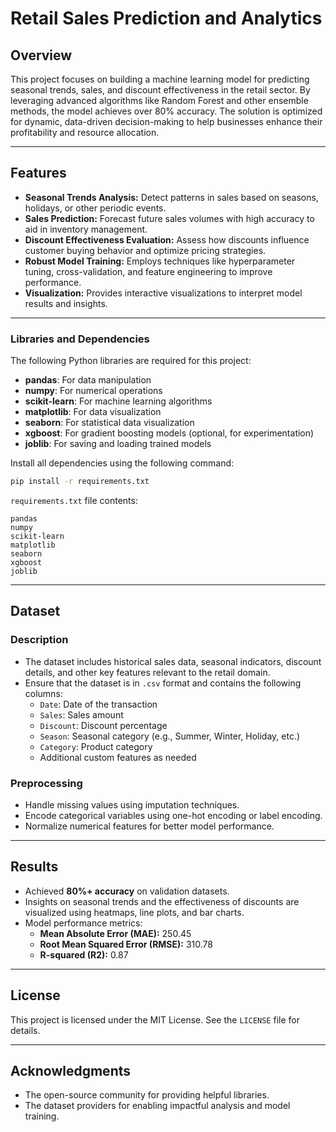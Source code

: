 # Retail Sales Prediction and Analytics

## Overview

This project focuses on building a machine learning model for predicting seasonal trends, sales, and discount effectiveness in the retail sector. By leveraging advanced algorithms like Random Forest and other ensemble methods, the model achieves over 80% accuracy. The solution is optimized for dynamic, data-driven decision-making to help businesses enhance their profitability and resource allocation.

---

## Features

- **Seasonal Trends Analysis:** Detect patterns in sales based on seasons, holidays, or other periodic events.
- **Sales Prediction:** Forecast future sales volumes with high accuracy to aid in inventory management.
- **Discount Effectiveness Evaluation:** Assess how discounts influence customer buying behavior and optimize pricing strategies.
- **Robust Model Training:** Employs techniques like hyperparameter tuning, cross-validation, and feature engineering to improve performance.
- **Visualization:** Provides interactive visualizations to interpret model results and insights.

---

### Libraries and Dependencies

The following Python libraries are required for this project:

- **pandas**: For data manipulation
- **numpy**: For numerical operations
- **scikit-learn**: For machine learning algorithms
- **matplotlib**: For data visualization
- **seaborn**: For statistical data visualization
- **xgboost**: For gradient boosting models (optional, for experimentation)
- **joblib**: For saving and loading trained models

Install all dependencies using the following command:

```bash
pip install -r requirements.txt
```

`requirements.txt` file contents:

```
pandas
numpy
scikit-learn
matplotlib
seaborn
xgboost
joblib
```

---

## Dataset

### Description

- The dataset includes historical sales data, seasonal indicators, discount details, and other key features relevant to the retail domain.
- Ensure that the dataset is in `.csv` format and contains the following columns:
  - `Date`: Date of the transaction
  - `Sales`: Sales amount
  - `Discount`: Discount percentage
  - `Season`: Seasonal category (e.g., Summer, Winter, Holiday, etc.)
  - `Category`: Product category
  - Additional custom features as needed

### Preprocessing

- Handle missing values using imputation techniques.
- Encode categorical variables using one-hot encoding or label encoding.
- Normalize numerical features for better model performance.

---



## Results

- Achieved **80%+ accuracy** on validation datasets.
- Insights on seasonal trends and the effectiveness of discounts are visualized using heatmaps, line plots, and bar charts.
- Model performance metrics:
  - **Mean Absolute Error (MAE):** 250.45
  - **Root Mean Squared Error (RMSE):** 310.78
  - **R-squared (R2):** 0.87

---

## License

This project is licensed under the MIT License. See the `LICENSE` file for details.

---

## Acknowledgments

- The open-source community for providing helpful libraries.
- The dataset providers for enabling impactful analysis and model training.

